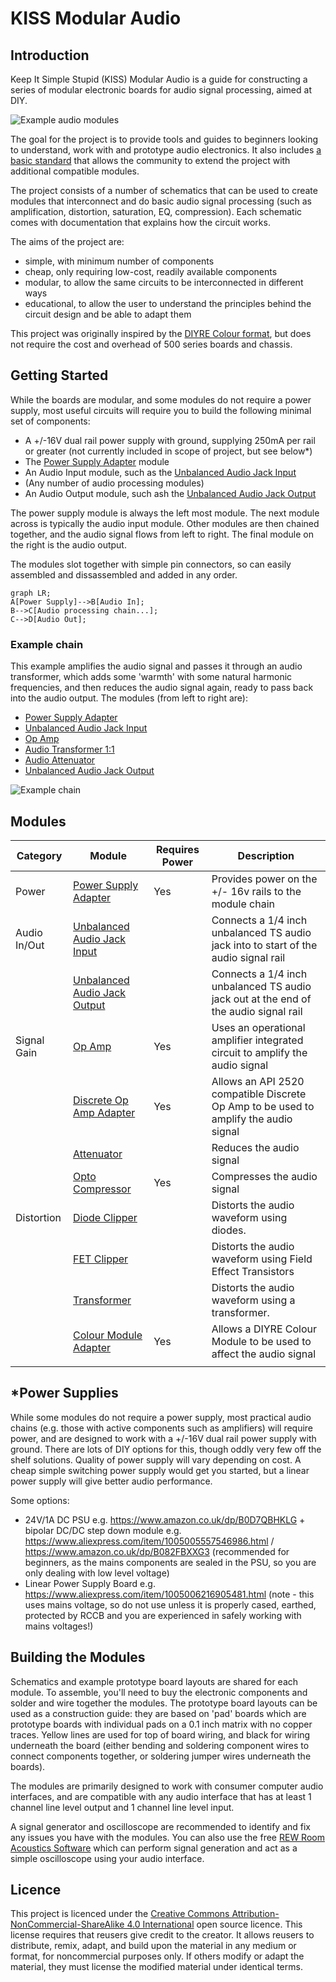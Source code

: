 # KISS Modular Audio

## Introduction
Keep It Simple Stupid (KISS) Modular Audio is a guide for constructing a series of modular electronic boards for audio signal processing, aimed at DIY.

![Example audio modules](modules.jpg)

The goal for the project is to provide tools and guides to beginners looking to understand, work with and prototype audio electronics. It also includes [a basic standard](KISS_STANDARD.md) that allows the community to extend the project with additional compatible modules.

The project consists of a number of schematics that can be used to create modules that interconnect and do basic audio signal processing (such as amplification, distortion, saturation, EQ, compression). Each schematic comes with documentation that explains how the circuit works.

The aims of the project are:
- simple, with minimum number of components
- cheap, only requiring low-cost, readily available components
- modular, to allow the same circuits to be interconnected in different ways
- educational, to allow the user to understand the principles behind the circuit design and be able to adapt them

This project was originally inspired by the [DIYRE Colour format](https://www.diyrecordingequipment.com/collections/colour), but does not require the cost and overhead of 500 series boards and chassis.

## Getting Started
While the boards are modular, and some modules do not require a power supply, most useful circuits will require you to build the following minimal set of components:
- A +/-16V dual rail power supply with ground, supplying 250mA per rail or greater (not currently included in scope of project, but see below*)
- The [Power Supply Adapter](modules/power-supply-adapter) module 
- An Audio Input module, such as the [Unbalanced Audio Jack Input](modules/unbalanced-line-audio-in)
- (Any number of audio processing modules)
- An Audio Output module, such ash the [Unbalanced Audio Jack Output](modules/unbalanced-line-audio-out)

The power supply module is always the left most module. The next module across is typically the audio input module. Other modules are then chained together, and the audio signal flows from left to right. The final module on the right is the audio output.

The modules slot together with simple pin connectors, so can easily assembled and dissassembled and added in any order. 

```mermaid
graph LR;
A[Power Supply]-->B[Audio In];
B-->C[Audio processing chain...];
C-->D[Audio Out];
```

### Example chain
This example amplifies the audio signal and passes it through an audio transformer, which adds some 'warmth' with some natural harmonic frequencies, and then reduces the audio signal again, ready to pass back into the audio output. The modules (from left to right are):
- [Power Supply Adapter](modules/power-supply-adapter/)
- [Unbalanced Audio Jack Input](modules/unbalanced-line-audio-in/)
- [Op Amp](modules/op-amp/)
- [Audio Transformer 1:1](modules/transformer-1-1/)
- [Audio Attenuator](modules/attenuator/)
- [Unbalanced Audio Jack Output](modules/unbalanced-line-audio-out/)

![Example chain](example-chain.jpg)

## Modules

| Category     | Module                                                             | Requires Power | Description                                                                          |
| ------------ | ------------------------------------------------------------------ | -------------- | ------------------------------------------------------------------------------------ |
| Power        | [Power Supply Adapter](modules/power-supply-adapter/)                               | Yes            | Provides power on the +/- 16v rails to the module chain                              |
| Audio In/Out | [Unbalanced Audio Jack Input](modules/unbalanced-line-audio-in/)    |                | Connects a 1/4 inch unbalanced TS audio jack into to start of the audio signal rail  |
|              | [Unbalanced Audio Jack Output](modules/unbalanced-line-audio-out/) |                | Connects a 1/4 inch unbalanced TS audio jack out at the end of the audio signal rail |
| Signal Gain  | [Op Amp](modules/op-amp/)                                           | Yes            | Uses an operational amplifier integrated circuit to amplify the audio signal         |
|              | [Discrete Op Amp Adapter](modules/discrete-op-amp-adapter/)        | Yes            | Allows an API 2520 compatible Discrete Op Amp to be used to amplify the audio signal |
|              | [Attenuator](modules/attenuator/)                                  |                | Reduces the audio signal                                                             |
|              | [Opto Compressor](modules/opto-compressor/)                        | Yes            | Compresses the audio signal                                                          |
| Distortion   | [Diode Clipper](modules/diode-clipper/)                            |                | Distorts the audio waveform using diodes.                                            |
|              | [FET Clipper](modules/fet-clipper/)                                |                | Distorts the audio waveform using Field Effect Transistors                           |
|              | [Transformer](modules/transformer-1-1/)                            |                | Distorts the audio waveform using a transformer.                                     |
|              | [Colour Module Adapter](modules/colour-module-adapter/)            | Yes            | Allows a DIYRE Colour Module to be used to affect the audio signal                   |
|              |                                                                    |                |                                                                                      |


## *Power Supplies
While some modules do not require a power supply, most practical audio chains (e.g. those with active components such as amplifiers) will require power, and are designed to work with a +/-16V dual rail power supply with ground. There are lots of DIY options for this, though oddly very few off the shelf solutions. Quality of power supply will vary depending on cost. A cheap simple switching power supply would get you started, but a linear power supply will give better audio performance.

Some options:
- 24V/1A DC PSU e.g. https://www.amazon.co.uk/dp/B0D7QBHKLG + bipolar DC/DC step down module e.g. https://www.aliexpress.com/item/1005005557546986.html / https://www.amazon.co.uk/dp/B082FBXXG3 (recommended for beginners, as the mains components are sealed in the PSU, so you are only dealing with low level voltage)
- Linear Power Supply Board e.g. https://www.aliexpress.com/item/1005006216905481.html (note - this uses mains voltage, so do not use unless it is properly cased, earthed, protected by RCCB and you are experienced in safely working with mains voltages!)

## Building the Modules
Schematics and example prototype board layouts are shared for each module. To assemble, you'll need to buy the electronic components and solder and wire together the modules. The prototype board layouts can be used as a construction guide: they are based on 'pad' boards which are prototype boards with individual pads on a 0.1 inch matrix with no copper traces. Yellow lines are used for top of board wiring, and black for wiring underneath the board (either bending and soldering component wires to connect components together, or soldering jumper wires underneath the boards).

The modules are primarily designed to work with consumer computer audio interfaces, and are compatible with any audio interface that has at least 1 channel line level output and 1 channel line level input.

A signal generator and oscilloscope are recommended to identify and fix any issues you have with the modules. You can also use the free [REW Room Acoustics Software](https://www.roomeqwizard.com/) which can perform signal generation and act as a simple oscilloscope using your audio interface.

## Licence
This project is licenced under the [Creative Commons Attribution-NonCommercial-ShareAlike 4.0 International](LICENCE.md) open source licence. This license requires that reusers give credit to the creator. It allows reusers to distribute, remix, adapt, and build upon the material in any medium or format, for noncommercial purposes only. If others modify or adapt the material, they must license the modified material under identical terms.